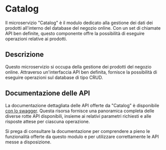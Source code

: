 # Catalog

Il microservizio "Catalog" è il modulo dedicato alla gestione dei dati dei prodotti all'interno del database del negozio online. Con un set di chiamate API ben definite, questo componente offre la possibilità di eseguire operazioni relative ai prodotti.


## Descrizione

Questo microservizio si occupa della gestione dei prodotti del negozio online. Attraverso un'interfaccia API ben definita, fornisce la possibilità di eseguire operazioni sul database di tipo CRUD.

## Documentazione delle API

La documentazione dettagliata delle API offerte da "Catalog" è disponibile [con lo swagger](http://localhost:8080/swagger-ui/index.html "http://localhost:8080/swagger-ui/index.html"). Questa risorsa fornisce una panoramica completa delle diverse rotte API disponibili, insieme ai relativi parametri richiesti e alle risposte attese per ciascuna operazione.

Si prega di consultare la documentazione per comprendere a pieno le funzionalità offerte da questo modulo e per utilizzare correttamente le API messe a disposizione.

